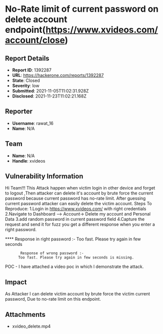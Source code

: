 # No-Rate limit of current password on delete account endpoint(https://www.xvideos.com/account/close)

## Report Details
- **Report ID**: 1392287
- **URL**: https://hackerone.com/reports/1392287
- **State**: Closed
- **Severity**: low
- **Submitted**: 2021-11-05T11:02:31.928Z
- **Disclosed**: 2021-11-23T11:02:21.168Z

## Reporter
- **Username**: rawat_16
- **Name**: N/A

## Team
- **Name**: N/A
- **Handle**: xvideos

## Vulnerability Information
Hi Team!!!
This Attack happen when victim login in other device and forget to logout ,Then attacker can delete  it's account by brute force the current password because current password has no-rate limit.
After guessing current password attacker can easily delete the victim account.
Steps To Reproduce:
1.Login in https://www.xvideos.com/ with right credentials
2.Navigate to Dashboard --> Account->  Delete my account and Personal Data
3.add random password in current password field 
4.Capture the request and send it for fuzz
you get a different response when you enter a right password.

****  Response in right password :-
            Too fast. Please try again in few seconds

           Response of wrong password :-
          Too fast. Please try again in few seconds is missing.

POC - I have attached a video poc in which I demonstrate the attack.

## Impact

As Attacker I can delete victim account by brute force the victim current password, Due to no-rate limit on this endpoint.

## Attachments
- xvideo_delete.mp4
